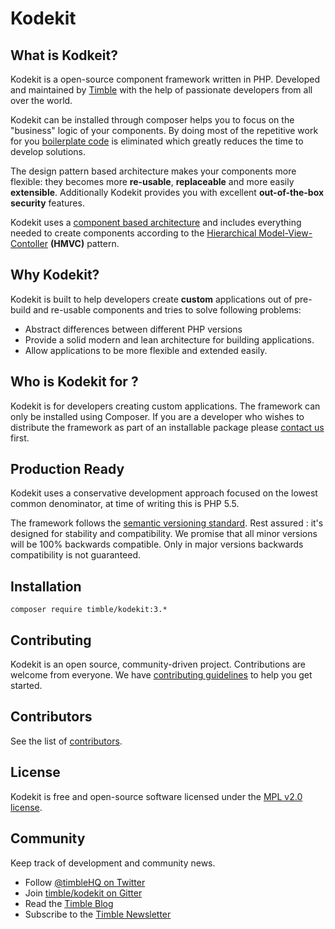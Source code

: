 # Kodekit

## What is Kodkeit?

Kodekit is a open-source component framework written in PHP. Developed and maintained by [Timble](http://timble.net) 
with the help of passionate developers from all over the world.

Kodekit can be installed through composer helps you to focus on the "business" logic of your components. By doing 
most of the repetitive work for you [boilerplate code][boilerplate] is eliminated which greatly reduces the time to 
develop solutions.

The design pattern based architecture makes your components more flexible: they becomes more **re-usable**,
**replaceable** and more easily **extensible**. Additionally Kodekit provides you with excellent **out-of-the-box
 security** features.

Kodekit uses a [component based architecture](http://en.wikipedia.org/wiki/Component-based_software_engineering)
and includes everything needed to create components according to the [Hierarchical Model-View-Contoller][HMVC]
**(HMVC)** pattern.

## Why Kodekit?

Kodekit is built to help developers create **custom** applications out of pre-build and re-usable components and tries 
to solve following problems:

* Abstract differences between different PHP versions
* Provide a solid modern and lean architecture for building applications.
* Allow applications to be more flexible and extended easily.

## Who is Kodekit for ?

Kodekit is for developers creating custom applications. The framework can only be installed using Composer. If you are 
a developer who wishes to distribute the framework as part of an installable package please 
[contact us](http://www.timble.net/contact/) first.

## Production Ready

Kodekit uses a conservative development approach focused on the lowest common denominator, at time of writing this
is PHP 5.5.

The framework follows the [semantic versioning standard](http://semver.org/). Rest assured : it's designed for stability
and compatibility. We promise that all minor versions will be 100% backwards compatible. Only in major versions backwards
compatibility is not guaranteed.

## Installation

```
composer require timble/kodekit:3.*
```

## Contributing

Kodekit is an open source, community-driven project. Contributions are welcome from everyone. 
We have [contributing guidelines](CONTRIBUTING.md) to help you get started.

## Contributors

See the list of [contributors](https://github.com/timble/kodekit/contributors).

## License 

Kodekit is free and open-source software licensed under the [MPL v2.0 license](LICENSE.txt).

## Community

Keep track of development and community news.

* Follow [@timbleHQ on Twitter](https://twitter.com/timbleHQ)
* Join [timble/kodekit on Gitter](http://gitter.im/timble/kodekit)
* Read the [Timble Blog](https://www.timble.net/blog/)
* Subscribe to the [Timble Newsletter](https://www.timble.net/newsletter/)

[HMVC]: http://en.wikipedia.org/wiki/Hierarchical_model%E2%80%93view%E2%80%93controller
[boilerplate]: http://en.wikipedia.org/wiki/Boilerplate_code